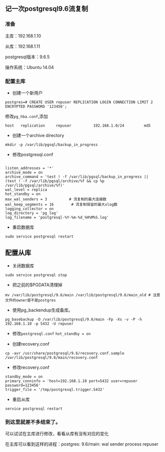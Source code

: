 ## 记一次postgresql9.6流复制

### 准备

主库：192.168.1.10

从库：192.168.1.11

postgresql版本：9.6.5

操作系统：Ubuntu 14.04

### 配置主库

- 创建一个新用户
```
postgres=# CREATE USER repuser REPLICATION LOGIN CONNECTION LIMIT 2 ENCRYPTED PASSWORD '123456';
```
修改`pg_hba.conf`,添加

```
host   replication     repuser          192.168.1.0/24         md5
```

- 创建一个archive directory

`mkdir -p /var/lib/pgsql/backup_in_progress`

- 修改postgresql.conf
```

listen_addresses = '*'
archive_mode = on
archive_command = 'test ! -f /var/lib/pgsql/backup_in_progress || (test ! -f /var/lib/pgsql/archive/%f && cp %p /var/lib/pgsql/archive/%f)'
wal_level = replica       
hot_standby = on
max_wal_senders = 3          # 流复制的最大连接数
wal_keep_segments = 16        # 流复制保留的最大xlog数
logging_collector = on
log_directory = 'pg_log'
log_filename = 'postgresql-%Y-%m-%d_%H%M%S.log'
```

- 重启数据库
```
sudo service postgresql restart
```

## 配置从库

- 关闭数据库
```
sudo service postgresql stop
```

- 把之前的$PGDATA清理掉
```
mv /var/lib/postgresql/9.6/main /var/lib/postgresql/9.6/main_old # 注意文件的owner是不是postgres
```

- 使用pg_backendup生成备库。
```
pg_basebackup -D /var/lib/postgresql/9.6/main -Fp -Xs -v -P -h 192.168.1.10 -p 5432 -U repuser
```

- 修改`postgresql.conf`
`hot_standby = on` 

- 创建recovery.conf
```
cp -avr /usr/share/postgresql/9.6/recovery.conf.sample /var/lib/postgresql/9.6/main/recovery.conf
```

- 修改recovery.conf
```
standby_mode = on
primary_conninfo = 'host=192.168.1.10 port=5432 user=repuser password=123456'
trigger_file = '/tmp/postgresql.trigger.5432'
```

- 重启从库
```
service postgresql restart
```

### 到这里就差不多结束了。
可以试试在主库进行修改，看看从库有没有对应的变化

在主库可以看到这样的进程：postgres: 9.6/main: wal sender process repuser 


